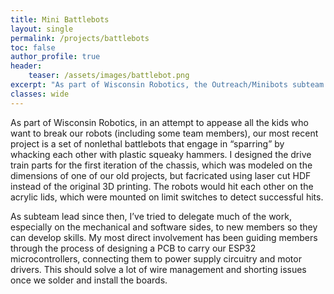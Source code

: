 ```yaml
---
title: Mini Battlebots
layout: single
permalink: /projects/battlebots
toc: false
author_profile: true
header:
    teaser: /assets/images/battlebot.png
excerpt: "As part of Wisconsin Robotics, the Outreach/Minibots subteam is working to make a set of child-safe nonlethal battlebots that engage in “sparring” by whacking each other with plastic squeaky hammers."
classes: wide
---
```

As part of Wisconsin Robotics, in an attempt to appease all the kids who want to break our robots (including some team members), our most recent project is a set of nonlethal battlebots that engage in “sparring” by whacking each other with plastic squeaky hammers. I designed the drive train parts for the first iteration of the chassis, which was modeled on the dimensions of one of our old projects, but facricated using laser cut HDF instead of the original 3D printing. The robots would hit each other on the acrylic lids, which were mounted on limit switches to detect successful hits. 

As subteam lead since then, I’ve tried to delegate much of the work, especially on the mechanical and software sides, to new members so they can develop skills. My most direct involvement has been guiding members through the process of designing a PCB to carry our ESP32 microcontrollers, connecting them to power supply circuitry and motor drivers. This should solve a lot of wire management and shorting issues once we solder and install the boards.